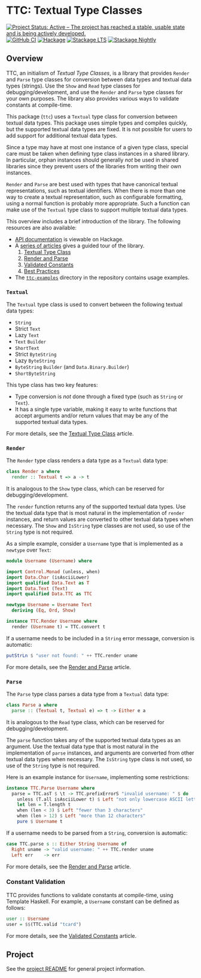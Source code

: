 # TTC: Textual Type Classes

[![Project Status: Active – The project has reached a stable, usable state and is being actively developed.](https://www.repostatus.org/badges/latest/active.svg)](https://www.repostatus.org/#active)
[![GitHub CI](https://github.com/ExtremaIS/ttc-haskell/workflows/CI/badge.svg?branch=main)](https://github.com/ExtremaIS/ttc-haskell/actions)
[![Hackage](https://img.shields.io/hackage/v/ttc.svg)](https://hackage.haskell.org/package/ttc)
[![Stackage LTS](https://stackage.org/package/ttc/badge/lts)](https://stackage.org/package/ttc)
[![Stackage Nightly](https://stackage.org/package/ttc/badge/nightly)](https://stackage.org/nightly/package/ttc)

## Overview

TTC, an initialism of _Textual Type Classes_, is a library that provides
`Render` and `Parse` type classes for conversion between data types and
textual data types (strings).  Use the `Show` and `Read` type classes for
debugging/development, and use the `Render` and `Parse` type classes for your
own purposes.  The library also provides various ways to validate constants at
compile-time.

This package (`ttc`) uses a `Textual` type class for conversion between
textual data types.  This package uses simple types and compiles quickly, but
the supported textual data types are fixed.  It is not possible for users to
add support for additional textual data types.

Since a type may have at most one instance of a given type class, special care
must be taken when defining type class instances in a shared library.  In
particular, orphan instances should generally *not* be used in shared
libraries since they prevent users of the libraries from writing their own
instances.

`Render` and `Parse` are best used with types that have canonical textual
representations, such as textual identifiers.  When there is more than one way
to create a textual representation, such as configurable formatting, using a
normal function is probably more appropriate.  Such a function can make use of
the `Textual` type class to support multiple textual data types.

This overview includes a brief introduction of the library.  The following
resources are also available:

* [API documentation][] is viewable on Hackage.
* A [series of articles][] gives a guided tour of the library.
    1. [Textual Type Class][]
    2. [Render and Parse][]
    3. [Validated Constants][]
    4. [Best Practices][]
* The [`ttc-examples`][] directory in the repository contains usage examples.

[API documentation]: <https://hackage.haskell.org/package/ttc#modules>
[series of articles]: <https://www.extrema.is/articles/ttc-textual-type-classes>
[Textual Type Class]: <https://www.extrema.is/articles/ttc-textual-type-classes/textual-type-class>
[Render and Parse]: <https://www.extrema.is/articles/ttc-textual-type-classes/render-and-parse>
[Validated Constants]: <https://www.extrema.is/articles/ttc-textual-type-classes/validated-constants>
[Best Practices]: <https://www.extrema.is/articles/ttc-textual-type-classes/best-practices>
[`ttc-examples`]: <https://github.com/ExtremaIS/ttc-haskell/tree/main/ttc-examples>

### `Textual`

The `Textual` type class is used to convert between the following textual data
types:

* `String`
* Strict `Text`
* Lazy `Text`
* `Text` `Builder`
* `ShortText`
* Strict `ByteString`
* Lazy `ByteString`
* `ByteString` `Builder` (and `Data.Binary.Builder`)
* `ShortByteString`

This type class has two key features:

* Type conversion is *not* done through a fixed type (such as `String` or
  `Text`).
* It has a single type variable, making it easy to write functions that
  accept arguments and/or return values that may be any of the supported
  textual data types.

For more details, see the [Textual Type Class][] article.

### `Render`

The `Render` type class renders a data type as a `Textual` data type:

```haskell
class Render a where
  render :: Textual t => a -> t
```

It is analogous to the `Show` type class, which can be reserved for
debugging/development.

The `render` function returns any of the supported textual data types.  Use
the textual data type that is most natural in the implementation of `render`
instances, and return values are converted to other textual data types when
necessary.  The `Show` and `IsString` type classes are not used, so use of the
`String` type is not required.

As a simple example, consider a `Username` type that is implemented as a
`newtype` over `Text`:

```haskell
module Username (Username) where

import Control.Monad (unless, when)
import Data.Char (isAsciiLower)
import qualified Data.Text as T
import Data.Text (Text)
import qualified Data.TTC as TTC

newtype Username = Username Text
  deriving (Eq, Ord, Show)

instance TTC.Render Username where
  render (Username t) = TTC.convert t
```

If a username needs to be included in a `String` error message, conversion is
automatic:

```haskell
putStrLn $ "user not found: " ++ TTC.render uname
```

For more details, see the [Render and Parse][] article.

### `Parse`

The `Parse` type class parses a data type from a `Textual` data type:

```haskell
class Parse a where
  parse :: (Textual t, Textual e) => t -> Either e a
```

It is analogous to the `Read` type class, which can be reserved for
debugging/development.

The `parse` function takes any of the supported textual data types as an
argument.  Use the textual data type that is most natural in the
implementation of `parse` instances, and arguments are converted from other
textual data types when necessary.  The `IsString` type class is not used, so
use of the `String` type is not required.

Here is an example instance for `Username`, implementing some restrictions:

```haskell
instance TTC.Parse Username where
  parse = TTC.asT $ \t -> TTC.prefixErrorS "invalid username: " $ do
    unless (T.all isAsciiLower t) $ Left "not only lowercase ASCII letters"
    let len = T.length t
    when (len < 3) $ Left "fewer than 3 characters"
    when (len > 12) $ Left "more than 12 characters"
    pure $ Username t
```

If a username needs to be parsed from a `String`, conversion is automatic:

```haskell
case TTC.parse s :: Either String Username of
  Right uname -> "valid username: " ++ TTC.render uname
  Left err    -> err
```

For more details, see the [Render and Parse][] article.

### Constant Validation

TTC provides functions to validate constants at compile-time, using Template
Haskell.  For example, a `Username` constant can be defined as follows:

```haskell
user :: Username
user = $$(TTC.valid "tcard")
```

For more details, see the [Validated Constants][] article.

## Project

See the [project README][] for general project information.

[project README]: <https://github.com/ExtremaIS/ttc-haskell#ttc-textual-type-classes>
